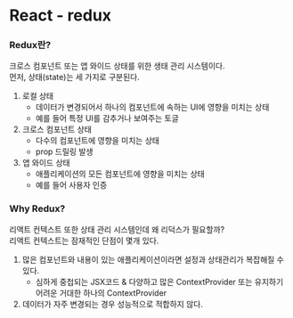 React - redux
============

### Redux란?
크로스 컴포넌트 또는 앱 와이드 상태를 위한 생태 관리 시스템이다.   
먼저, 상태(state)는 세 가지로 구분된다.   
1. 로컬 상태
   - 데이터가 변경되어서 하나의 컴포넌트에 속하는 UI에 영향을 미치는 상태
   - 예를 들어 특정 UI를 감추거나 보여주는 토글
2. 크로스 컴포넌트 상태
   - 다수의 컴포넌트에 영향을 미치는 상태
   - prop 드릴링 발생
3. 앱 와이드 상태
   - 애플리케이션의 모든 컴포넌트에 영향을 미치는 상태
   - 예를 들어 사용자 인증

### Why Redux?
리액트 컨텍스트 또한 상태 관리 시스템인데 왜 리덕스가 필요할까?   
리액트 컨텍스트는 잠재적인 단점이 몇개 있다.   
1. 많은 컴포넌트와 내용이 있는 애플리케이션이라면 설정과 상태관리가 복잡해질 수 있다.
   - 심하게 중첩되는 JSX코드 & 다양하고 많은 ContextProvider 또는 유지하기 어려운 거대한 하나의 ContextProvider
2. 데이터가 자주 변경되는 경우 성능적으로 적합하지 않다.

